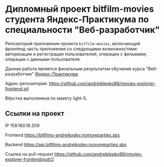 # Дипломный проект bitfilm-movies студента Яндекс-Практикума по специальности "Веб-разработчик"
Репозиторий приложения проекта `bitfilm-movies`, включающий фронтенд часть приложения со следующими возможностями: авторизации и регистрации пользователей, операции с фильмами, операции с данными пользователя. 

Данная работа является финальным результатом обучения курса "Веб-разработчик" [Яндекс-Практикума](https://practicum.yandex.ru/ "Сайт Яндекс-Практикума")

Адрес репозитория: https://github.com/andreiklepko88/movies-explorer-frontend.git

Вёрстка выполенена по макету light-5.

## Ссылки на проект

IP 158.160.18.209

Frontend https://bitfilms-andreikodev.nomoreparties.sbs

Backend https://api.bitfilms-andreikodev.nomoreparties.sbs

Ссылка на pull-request https://github.com/andreiklepko88/movies-explorer-frontend/pull/2
